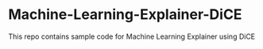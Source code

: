 # Machine-Learning-Explainer-DiCE
This repo contains sample code for Machine Learning Explainer using DiCE
